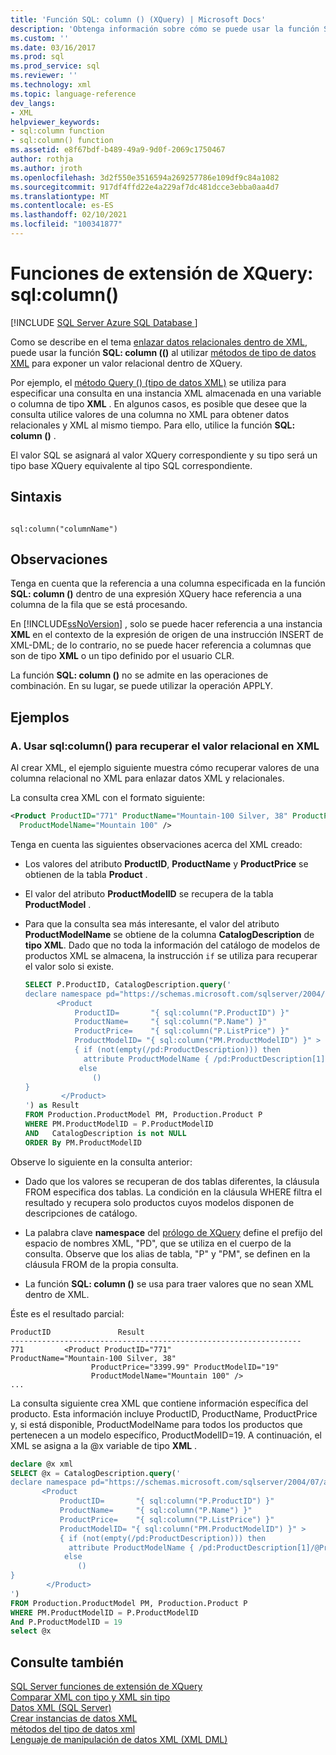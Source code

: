 ```yaml
---
title: 'Función SQL: column () (XQuery) | Microsoft Docs'
description: 'Obtenga información sobre cómo se puede usar la función SQL: column () de XQuery para enlazar datos relacionales no XML dentro de XML y reunir datos relacionales y XML.'
ms.custom: ''
ms.date: 03/16/2017
ms.prod: sql
ms.prod_service: sql
ms.reviewer: ''
ms.technology: xml
ms.topic: language-reference
dev_langs:
- XML
helpviewer_keywords:
- sql:column function
- sql:column() function
ms.assetid: e8f67bdf-b489-49a9-9d0f-2069c1750467
author: rothja
ms.author: jroth
ms.openlocfilehash: 3d2f550e3516594a269257786e109df9c84a1082
ms.sourcegitcommit: 917df4ffd22e4a229af7dc481dcce3ebba0aa4d7
ms.translationtype: MT
ms.contentlocale: es-ES
ms.lasthandoff: 02/10/2021
ms.locfileid: "100341877"
---
```

# <a name="xquery-extension-functions---sqlcolumn"></a>Funciones de extensión de XQuery: sql:column()
[!INCLUDE [SQL Server Azure SQL Database ](../includes/applies-to-version/sqlserver.md)]

  Como se describe en el tema [enlazar datos relacionales dentro de XML](../t-sql/xml/binding-relational-data-inside-xml-data.md), puede usar la función **SQL: column (()** al utilizar [métodos de tipo de datos XML](../t-sql/xml/xml-data-type-methods.md) para exponer un valor relacional dentro de XQuery.  
  
 Por ejemplo, el [método Query () (tipo de datos XML)](../t-sql/xml/query-method-xml-data-type.md) se utiliza para especificar una consulta en una instancia XML almacenada en una variable o columna de tipo **XML** . En algunos casos, es posible que desee que la consulta utilice valores de una columna no XML para obtener datos relacionales y XML al mismo tiempo. Para ello, utilice la función **SQL: column ()** .  
  
 El valor SQL se asignará al valor XQuery correspondiente y su tipo será un tipo base XQuery equivalente al tipo SQL correspondiente.  
  
## <a name="syntax"></a>Sintaxis  
  
```  
  
sql:column("columnName")  
```  
  
## <a name="remarks"></a>Observaciones  
 Tenga en cuenta que la referencia a una columna especificada en la función **SQL: column ()** dentro de una expresión XQuery hace referencia a una columna de la fila que se está procesando.  
  
 En [!INCLUDE[ssNoVersion](../includes/ssnoversion-md.md)] , solo se puede hacer referencia a una instancia **XML** en el contexto de la expresión de origen de una instrucción INSERT de XML-DML; de lo contrario, no se puede hacer referencia a columnas que son de tipo **XML** o un tipo definido por el usuario CLR.  
  
 La función **SQL: column ()** no se admite en las operaciones de combinación. En su lugar, se puede utilizar la operación APPLY.  
  
## <a name="examples"></a>Ejemplos  
  
### <a name="a-using-sqlcolumn-to-retrieve-the-relational-value-inside-xml"></a>A. Usar sql:column() para recuperar el valor relacional en XML  
 Al crear XML, el ejemplo siguiente muestra cómo recuperar valores de una columna relacional no XML para enlazar datos XML y relacionales.  
  
 La consulta crea XML con el formato siguiente:  
  
```xml
<Product ProductID="771" ProductName="Mountain-100 Silver, 38" ProductPrice="3399.99" ProductModelID="19"   
  ProductModelName="Mountain 100" />  
```  
  
 Tenga en cuenta las siguientes observaciones acerca del XML creado:  
  
-   Los valores del atributo **ProductID**, **ProductName** y **ProductPrice** se obtienen de la tabla **Product** .  
  
-   El valor del atributo **ProductModelID** se recupera de la tabla **ProductModel** .  
  
-   Para que la consulta sea más interesante, el valor del atributo **ProductModelName** se obtiene de la columna **CatalogDescription** de **tipo XML**. Dado que no toda la información del catálogo de modelos de productos XML se almacena, la instrucción `if` se utiliza para recuperar el valor solo si existe.  
  
    ```sql
    SELECT P.ProductID, CatalogDescription.query('  
    declare namespace pd="https://schemas.microsoft.com/sqlserver/2004/07/adventure-works/ProductModelDescription";  
           <Product   
               ProductID=       "{ sql:column("P.ProductID") }"  
               ProductName=     "{ sql:column("P.Name") }"  
               ProductPrice=    "{ sql:column("P.ListPrice") }"  
               ProductModelID= "{ sql:column("PM.ProductModelID") }" >  
               { if (not(empty(/pd:ProductDescription))) then  
                 attribute ProductModelName { /pd:ProductDescription[1]/@ProductModelName }  
                else   
                   ()  
    }  
            </Product>  
    ') as Result  
    FROM Production.ProductModel PM, Production.Product P  
    WHERE PM.ProductModelID = P.ProductModelID  
    AND   CatalogDescription is not NULL  
    ORDER By PM.ProductModelID  
    ```  
  
 Observe lo siguiente en la consulta anterior:  
  
-   Dado que los valores se recuperan de dos tablas diferentes, la cláusula FROM especifica dos tablas. La condición en la cláusula WHERE filtra el resultado y recupera solo productos cuyos modelos disponen de descripciones de catálogo.  
  
-   La palabra clave **namespace** del [prólogo de XQuery](../xquery/modules-and-prologs-xquery-prolog.md) define el prefijo del espacio de nombres XML, "PD", que se utiliza en el cuerpo de la consulta. Observe que los alias de tabla, "P" y "PM", se definen en la cláusula FROM de la propia consulta.  
  
-   La función **SQL: column ()** se usa para traer valores que no sean XML dentro de XML.  
  
 Éste es el resultado parcial:  
  
```  
ProductID               Result  
-----------------------------------------------------------------  
771         <Product ProductID="771"                   ProductName="Mountain-100 Silver, 38"   
                  ProductPrice="3399.99" ProductModelID="19"   
                  ProductModelName="Mountain 100" />  
...  
```  
  
 La consulta siguiente crea XML que contiene información específica del producto. Esta información incluye ProductID, ProductName, ProductPrice y, si está disponible, ProductModelName para todos los productos que pertenecen a un modelo específico, ProductModelID=19. A continuación, el XML se asigna a la @x variable de tipo **XML** .  
  
```sql
declare @x xml  
SELECT @x = CatalogDescription.query('  
declare namespace pd="https://schemas.microsoft.com/sqlserver/2004/07/adventure-works/ProductModelDescription";  
       <Product   
           ProductID=       "{ sql:column("P.ProductID") }"  
           ProductName=     "{ sql:column("P.Name") }"  
           ProductPrice=    "{ sql:column("P.ListPrice") }"  
           ProductModelID= "{ sql:column("PM.ProductModelID") }" >  
           { if (not(empty(/pd:ProductDescription))) then  
             attribute ProductModelName { /pd:ProductDescription[1]/@ProductModelName }  
            else   
               ()  
}  
        </Product>  
')   
FROM Production.ProductModel PM, Production.Product P  
WHERE PM.ProductModelID = P.ProductModelID  
And P.ProductModelID = 19  
select @x  
```  
  
## <a name="see-also"></a>Consulte también  
 [SQL Server funciones de extensión de XQuery]()   
 [Comparar XML con tipo y XML sin tipo](../relational-databases/xml/compare-typed-xml-to-untyped-xml.md)   
 [Datos XML &#40;SQL Server&#41;](../relational-databases/xml/xml-data-sql-server.md)   
 [Crear instancias de datos XML](../relational-databases/xml/create-instances-of-xml-data.md)   
 [métodos del tipo de datos xml](../t-sql/xml/xml-data-type-methods.md)   
 [Lenguaje de manipulación de datos XML &#40;XML DML&#41;](../t-sql/xml/xml-data-modification-language-xml-dml.md)  
  
